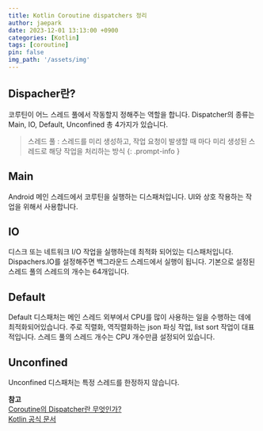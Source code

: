 ```yaml
---
title: Kotlin Coroutine dispatchers 정리
author: jaepark
date: 2023-12-01 13:13:00 +0900
categories: [Kotlin]
tags: [coroutine]
pin: false
img_path: '/assets/img'
---
```

## **Dispacher란?**
코루틴이 어느 스레드 풀에서 작동할지 정해주는 역할을 합니다. Dispatcher의 종류는 Main, IO, Default, Unconfined 총 4가지가 있습니다.
> 스레드 풀 : 스레드를 미리 생성하고, 작업 요청이 발생할 때 마다 미리 생성된 스레드로 해당 작업을 처리하는 방식
{: .prompt-info }

## **Main**
Android 메인 스레드에서 코루틴을 실행하는 디스패처입니다. UI와 상호 작용하는 작업을 위해서 사용합니다.

## **IO**
디스크 또는 네트워크 I/O 작업을 실행하는데 최적화 되어있는 디스패처입니다. Dispachers.IO를 설정해주면 백그라운드 스레드에서 실행이 됩니다. 
기본으로 설정된 스레드 풀의 스레드의 개수는 64개입니다.

## **Default**
Default 디스패처는 메인 스레드 외부에서 CPU를 많이 사용하는 일을 수행하는 데에 최적화되어있습니다. 
주로 직렬화, 역직렬화하는 json 파싱 작업, list sort 작업이 대표적입니다. 스레드 풀의 스레드 개수는 CPU 개수만큼 설정되어 있습니다.

## **Unconfined**
Unconfined 디스패처는 특정 스레드를 한정하지 않습니다.


**참고**<br>
[Coroutine의 Dispatcher란 무엇인가?](https://kotlinworld.com/141)<br>
[Kotlin 공식 문서](https://kotlinlang.org/docs/coroutine-context-and-dispatchers.html)

